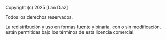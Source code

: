 Copyright (c) 2025 [Lan Diaz]

Todos los derechos reservados.

La redistribución y uso en formas fuente y binaria, con o sin modificación,
están permitidas bajo los términos de esta licencia comercial.

